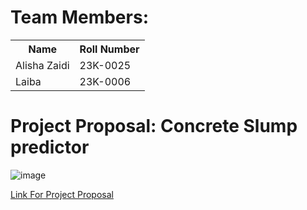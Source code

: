 # Team Members:

<table>
<tr>
  <th>Name</th>
  <th>Roll Number</th>
</tr>
<tr>
  <td>Alisha Zaidi</td>
  <td>23K-0025</td>
</tr>
<tr>
  <td>Laiba</td>
  <td>23K-0006</td>
</tr>
</table>

# Project Proposal: Concrete Slump predictor
![image](https://github.com/user-attachments/assets/2a730f7e-d281-4dae-b18b-d580dc34f841)


[Link For Project Proposal](https://github.com/laibaa1209/PAI-Project-24/tree/main/proposal)
